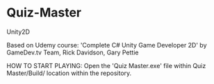 # Quiz-Master
 Unity2D

Based on Udemy course:
'Complete C# Unity Game Developer 2D' 
by GameDev.tv Team, Rick Davidson, Gary Pettie

HOW TO START PLAYING:
Open the 'Quiz Master.exe' file within Quiz Master/Build/ location within the repository.